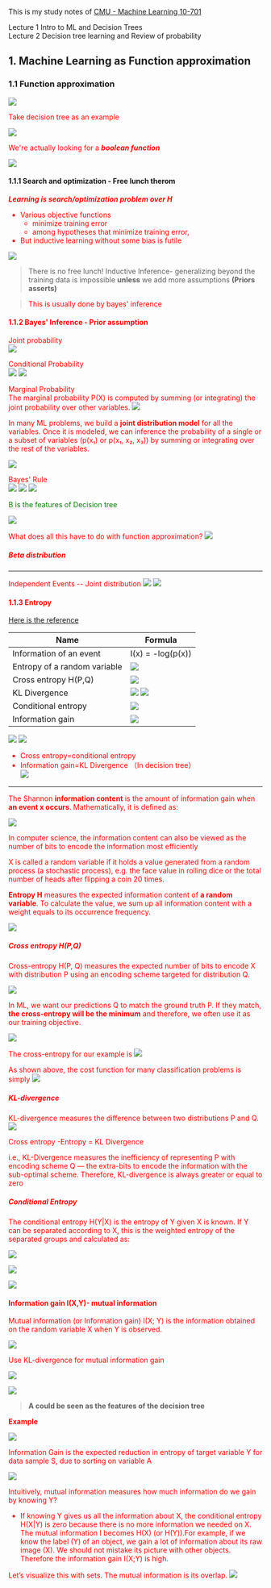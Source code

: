 This is my study notes of 
[CMU - Machine Learning 10-701](http://www.cs.cmu.edu/~tom/10701_sp11/lectures.shtml)


Lecture 1 Intro to ML and Decision Trees   
Lecture 2 Decision tree learning and Review of probability

## 1. Machine Learning as Function approximation

### 1.1 Function approximation 
![](.ML_images/f2be7722.png)

<font color='red'>Take decision tree as an example</font>


![](.ML_images/c5c9ec6b.png)

<font color='red'>We're actually looking for a **_boolean function_**</font>

![](.ML_images/174b79a8.png)

#### 1.1.1 Search and optimization - Free lunch therom

<font color='red'>***Learning is search/optimization problem over H***  
- Various objective functions
  - minimize training error
  - among hypotheses that minimize training error, 
- But inductive learning without some bias is futile

![](.ML_images/f8687996.png)
> There is no free lunch!
>Inductive Inference- generalizing beyond the training data is impossible **unless** we add more assumptions **(Priors asserts)**

><font color='red'>This is usually done by bayes' inference

#### 1.1.2 Bayes' Inference - Prior assumption

<font color='red'>Joint probability</font>  
![](.ML_images/72a180c1.png)  

<font color='red'>Conditional Probability  
![](.ML_images/3e540a87.png) 
![](.ML_images/77f6f684.png) 

<font color='red'>Marginal Probability</font>   
The marginal probability P(X) is computed by summing (or integrating) the joint probability over other variables.
![](https://miro.medium.com/max/1400/1*l_fRRvAVcm6ueQ8STOhxUA.jpeg)

In many ML problems, we build a **joint distribution model** for all the variables. Once it is modeled, we can inference the probability of a single or a subset of variables (p(x₁) or p(x₁, x₂, x₃)) by summing or integrating over the rest of the variables.  

![](https://miro.medium.com/max/1400/1*r02pso6WHFOa2UoFZfMbiw.jpeg)

<font color='red'>Bayes' Rule  
![](.ML_images/3ce444f9.png)
![](https://miro.medium.com/max/1400/1*a1q29H0SfIAfC7Ozub8XrA.jpeg)
![](.ML_images/c99396e9.png)    

<font color='green'>B is the features of Decision tree  

![](.ML_images/e8bf0714.png)


<font color='red'>What does all this have to do with function approximation?
![](.ML_images/ea0374d7.png)


##### Beta distribution


---
Independent Events -- Joint distribution
![](.ML_images/b9c21d1d.png)
![](.ML_images/71139447.png)

#### 1.1.3 Entropy
[Here is the reference](https://medium.com/@jonathan_hui/machine-learning-summary-fundamental-6562ff7448a)  

| Name  |Formula   |
|---|---|
| Information of an event   |  I(x) = -log(p(x)) |
| Entropy of a random variable   |![](https://miro.medium.com/max/700/1*ISBA6bFbft3RgSgk8hAFaw.jpeg)|
|  Cross entropy H(P,Q) |![](https://miro.medium.com/max/700/1*J7Q93nEPvsgo0K5fhJMPZQ.png)  |
|KL Divergence |![](https://miro.medium.com/max/700/1*o-pPUakkB3-axXEviqsreg.jpeg) ![](.ML_images/ad94a2c2.png)|
|Conditional entropy|![](https://miro.medium.com/max/1400/1*Fkcmkzp1uoML3fujNf2gYA.jpeg)|
|Information gain |![](https://miro.medium.com/max/1400/1*zc-hk1AKkKOwxvIS9TopZw.jpeg)|

![](https://miro.medium.com/max/1400/1*WMMz5lEbZEowSWoPJ0eR6w.jpeg)
![](https://miro.medium.com/max/1400/1*CICgG0p9CUKKgB__eXmj7A.jpeg) 

- <font color='red'>Cross entropy=conditional entropy
- <font color='red'>Information gain=KL Divergence （In decision tree）  
![](.ML_images/faa582f0.png)

---
 
The Shannon **information content** is the amount of information gain when **an event x occurs**. Mathematically, it is defined as:  

![](https://miro.medium.com/max/700/1*wwQYSnXwUvW07x_kUMgI-Q.jpeg)  

In computer science, the information content can also be viewed as the number of bits to encode the information most efficiently

X is called a random variable if it holds a value generated from a random process (a stochastic process), e.g. the face value in rolling dice or the total number of heads after flipping a coin 20 times.

**Entropy H** measures the expected information content of **a random variable**. To calculate the value, we sum up all information content with a weight equals to its occurrence frequency.  

![](https://miro.medium.com/max/700/1*ISBA6bFbft3RgSgk8hAFaw.jpeg)

##### <font color='red'>**Cross entropy H(P,Q)**  
Cross-entropy H(P, Q) measures the expected number of bits to encode X with distribution P using an encoding scheme targeted for distribution Q.

![](https://miro.medium.com/max/700/1*J7Q93nEPvsgo0K5fhJMPZQ.png)

In ML, we want our predictions Q to match the ground truth P. If they match, **the cross-entropy will be the minimum** and therefore, we often use it as our training objective.  

![](https://miro.medium.com/max/700/1*kUXKKpUU_b9Y0cb_Zj6gjg.jpeg)

The cross-entropy for our example is
![](https://miro.medium.com/max/700/1*emraDRFHPR7fXpo4U3N7jg.jpeg)  

As shown above, the cost function for many classification problems is simply
![](https://miro.medium.com/max/700/1*jZFXNjzolcoN-LqcUB0h_w.jpeg)

##### <font color='red'>**KL-divergence**  
KL-divergence measures the difference between two distributions P and Q.  
![](https://miro.medium.com/max/700/1*o-pPUakkB3-axXEviqsreg.jpeg)  

<font color='red'>Cross entropy -Entropy = KL Divergence

i.e., KL-Divergence measures the inefficiency of representing P with encoding scheme Q — the extra-bits to encode the information with the sub-optimal scheme. Therefore, KL-divergence is always greater or equal to zero

##### <font color='red'>**Conditional Entropy**

The conditional entropy H(Y|X) is the entropy of Y given X is known. If Y can be separated according to X, this is the weighted entropy of the separated groups and calculated as:

![](https://miro.medium.com/max/1400/1*Fkcmkzp1uoML3fujNf2gYA.jpeg)  

![](.ML_images/232c0e1f.png)

![](.ML_images/ea24b30f.png)

#### <font color='red'>**Information gain I(X,Y)- mutual information**
Mutual information (or Information gain) I(X; Y) is the information obtained on the random variable X when Y is observed.

![](https://miro.medium.com/max/1400/1*zc-hk1AKkKOwxvIS9TopZw.jpeg)

<font color="red"> Use KL-divergence for mutual information gain </font>

![](.ML_images/53e1bf68.png)

![](.ML_images/a12c1007.png)  


>**A could be seen as the features of the decision tree**

**Example**  

![](.ML_images/9fe260b2.png)



 
Information Gain is the expected reduction in entropy of target variable Y for data sample S, due to sorting on variable A
  
![](.ML_images/2a322803.png)


Intuitively, mutual information measures how much information do we gain by knowing Y? 
- If knowing Y gives us all the information about X, the conditional entropy H(X|Y) is zero because there is no more information we needed on X. The mutual information I becomes H(X) (or H(Y)).For example, if we know the label (Y) of an object, we gain a lot of information about its raw image (X). 
We should not mistake its picture with other objects. Therefore the information gain I(X;Y) is high. 

Let’s visualize this with sets. The mutual information is its overlap.
![](https://miro.medium.com/max/1400/1*ORqXN86SlaUSfjNvob-xSg.jpeg)


